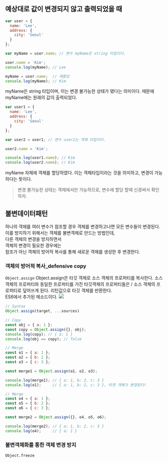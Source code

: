 ## 예상대로 값이 변경되지 않고 출력되었을 때

```js
var user = {
  name: 'Lee',
  address: {
    city: 'Seoul'
  }
};

var myName = user.name; // 변수 myName은 string 타입이다.

user.name = 'Kim';
console.log(myName); // Lee

myName = user.name;  // 재할당
console.log(myName); // Kim
```
myName은 string 타입이며, 이는 변경 불가능한 상태가 됐다는 의미이다. 때문에 myName에는 원래의 값이 출력되었다.<br>

```js
var user1 = {
  name: 'Lee',
  address: {
    city: 'Seoul'
  }
};

var user2 = user1; // 변수 user2는 객체 타입이다.

user2.name = 'Kim';

console.log(user1.name); // Kim
console.log(user2.name); // Kim
```
myName 자체에 객체를 할당하였다. 이는 객체타입이라는 것을 의미하고, 변경이 가능하다는 뜻이다. <br>

> 변경 불가능한 상태는 객체에서만 가능하므로, 변수에 할당 할때 신경써서 확인하자.

## 불변데이터패턴
하나의 객체를 여러 변수가 참조할 경우 객체를 변경하고나면 모든 변수들이 변경된다. 이를 방지하기 위해서는 객체를 불변객체로 만드는 방법인데,<br>
다른 객체의 변경을 방지하면서 <br>
객체의 변경이 필요한 경우에는<br>
참조가 아닌 객체의 방어적 복사를 통해 새로운 객체를 생성한 후 변경한다.

### 객체의 방어적 복사_defensive copy
`Object.assign`
Object.assign은 타깃 객체로 소스 객체의 프로퍼티를 복사한다. 소스 객체의 프로퍼티와 동일한 프로퍼티를 가진 타깃객체의 프로퍼티들은 / 소스 객체의 프로퍼티로 덮어쓰게 된다. 리턴값으로 타깃 객체를 반환한다.<br>
ES6에서 추가된 메소드이다.
<img src="asset/Object_assign.jpeg">

```js
// Syntax
Object.assign(target, ...sources)
```

```js
// Copy
const obj = { a: 1 };
const copy = Object.assign({}, obj);
console.log(copy); // { a: 1 }
console.log(obj == copy); // false

// Merge
const o1 = { a: 1 };
const o2 = { b: 2 };
const o3 = { c: 3 };

const merge1 = Object.assign(o1, o2, o3);

console.log(merge1); // { a: 1, b: 2, c: 3 }
console.log(o1);     // { a: 1, b: 2, c: 3 }, 타겟 객체가 변경된다!

// Merge
const o4 = { a: 1 };
const o5 = { b: 2 };
const o6 = { c: 3 };

const merge2 = Object.assign({}, o4, o5, o6);

console.log(merge2); // { a: 1, b: 2, c: 3 }
console.log(o4);     // { a: 1 }
```


### 불변객체화를 통한 객체 변경 방지
`Object.freeze`

